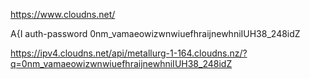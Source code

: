 https://www.cloudns.net/

A{I auth-password
0nm_vamaeowizwnwiuefhraijnewhniIUH38_248idZ

https://ipv4.cloudns.net/api/metallurg-1-164.cloudns.nz/?q=0nm_vamaeowizwnwiuefhraijnewhniIUH38_248idZ